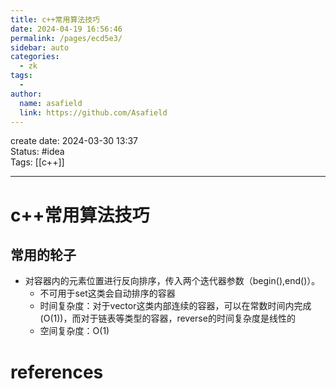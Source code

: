 ```yaml
---
title: c++常用算法技巧
date: 2024-04-19 16:56:46
permalink: /pages/ecd5e3/
sidebar: auto
categories:
  - zk
tags:
  - 
author: 
  name: asafield
  link: https://github.com/Asafield
---
```


create date: 2024-03-30 13:37  
Status: #idea  
Tags: [[c++]]  

---

# c++常用算法技巧

## 常用的轮子
- 对容器内的元素位置进行反向排序，传入两个迭代器参数（begin(),end()）。
	- 不可用于set这类会自动排序的容器
	- 时间复杂度：对于vector这类内部连续的容器，可以在常数时间内完成(O(1))，而对于链表等类型的容器，reverse的时间复杂度是线性的
	- 空间复杂度：O(1)
# references